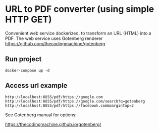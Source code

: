 
# URL to PDF converter (using simple HTTP GET)

Convenient web service dockerized, to transform an URL (HTML) into a PDF.
The web service uses Gotenberg renderer https://github.com/thecodingmachine/gotenberg

## Run project
```
docker-compose up -d
```

## Access url example
```
http://localhost:8855/pdf/https://google.com
http://localhost:8855/pdf/https://google.com/search?q=gotenberg
http://localhost:8855/pdf/https://facebook.com&marginTop=2
```

See Gotenberg manual for options:

https://thecodingmachine.github.io/gotenberg/
